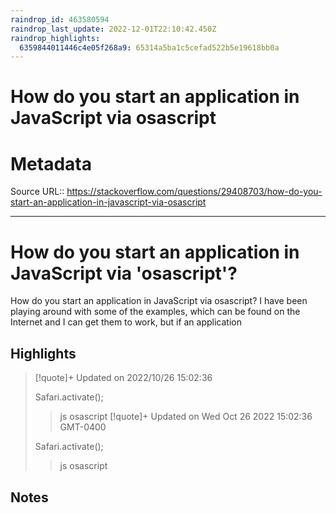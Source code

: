 ```yaml
---
raindrop_id: 463580594
raindrop_last_update: 2022-12-01T22:10:42.450Z
raindrop_highlights:
  6359844011446c4e05f268a9: 65314a5ba1c5cefad522b5e19618bb0a
---
```

# How do you start an application in JavaScript via osascript


# Metadata
Source URL:: https://stackoverflow.com/questions/29408703/how-do-you-start-an-application-in-javascript-via-osascript


---
# How do you start an application in JavaScript via 'osascript'?

How do you start an application in JavaScript via osascript?
I have been playing around with some of the examples, which can be found on the Internet and I can get them to work, but if an application

## Highlights

> [!quote]+ Updated on 2022/10/26 15:02:36
>
> Safari.activate();
> > js osascript
> [!quote]+ Updated on Wed Oct 26 2022 15:02:36 GMT-0400
>
> Safari.activate();
> > js osascript
## Notes
